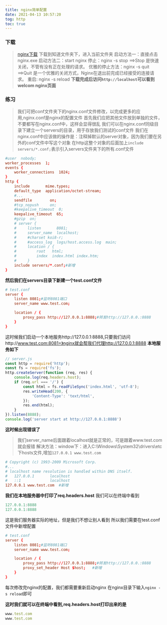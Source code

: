 ```yaml
---
title: nginx简单配置
date: 2021-04-13 10:57:20
tog: http
toc: true
---
```



### 下载
>[nginx下载](http://nginx.org/en/download.html "nginx下载")
>下载到知道文件夹下，进入当前文件夹
启动方法一：直接点击nginx.exe
启动方法二：start nginx
停止：nginx -s stop ==>Stop 是快速关闭，不管有没有正在处理的请求。
优雅的停止方法：nginx -s quit ==>Quit 是一个优雅的关闭方式，Nginx在退出前完成已经接受的连接请求。
重启: nginx -s reload
**下载完成后访问`http://localhost`可以看到welcom nginx页面**

### 练习
>我们可把conf文件夹下的nginx.conf文件修改，以完成更多的应用,nginx.conf是nginx的配置文件
>首先我们应把其他文件放到单独的文件，不要都写在nginx.conf中，这样会显得很乱
>我们可以在nginx.conf同级目录下建立一个servers的目录，用于存放我们测试的conf文件
>我们在nginx.conf中应该做的操作是：注释掉默认的server对象，因为我们要在另外的conf文件中写这个对象
>在http这整个对象的后面加上`include servers/*.conf;`表示引入servers文件夹下的所有.conf文件
```conf
#user  nobody;
worker_processes  1;
events {
    worker_connections  1024;
}
http {
    include       mime.types;
    default_type  application/octet-stream;
    #...
    sendfile        on;
    #tcp_nopush     on;
    #keepalive_timeout  0;
    keepalive_timeout  65;
    #gzip  on;
    # server {
    #     listen       8081;
    #     server_name  localhost;
    #     #charset koi8-r;
    #     #access_log  logs/host.access.log  main;
    #     location / {
    #         root   html;
    #         index  index.html index.htm;
    #     }                                     
    include servers/*.conf;#新增
}
```
**然后我们在servers目录下新建一个test.conf文件**
```conf
# test.conf
server {
    listen 8081;#监听8081端口
    server_name www.test.com;

    location / {
        proxy_pass http://127.0.0.1:8888;#转发http://127.0.0.:8888
    }
}
```
这时候我们启动一个本地服务http://127.0.0.1:8888,只要我们访问http://www.test.com:8081=》nginx就会帮我们代理http://127.0.0.1:8888
**本地服务如下**
```js
// server.js
const http = require('http');
const fs = require('fs');
http.createServer(function (req, res) {
    console.log(req.headers.host);
    if (req.url === '/') {
        const html = fs.readFileSync('index.html', 'utf-8');
        res.writeHead(200, {
            'Content-Type': 'text/html',
        });
        res.end(html);
    }
}).listen(8888);
console.log('server start at http://127.0.0.1:8888')
```

**这时候出现错误了**
>我们server_name后面跟着localhost就是正常的，可是跟着www.test.com就会报错
>解决方法：window下：进入C:\Windows\System32\drivers\etc下hosts文件,增加`127.0.0.1 www.test.com`
```conf
# Copyright (c) 1993-2009 Microsoft Corp.
#...
# localhost name resolution is handled within DNS itself.
#	127.0.0.1       localhost
#	::1             localhost
127.0.0.1 www.test.com  #新增
```

**我们在本地服务器中打印了req.headers.host**
我们可以在终端中看到
```js
127.0.0.1:8888
127.0.0.1:8888
```
这是我们服务器实际的地址，但是我们不想让别人看到
所以我们需要在test.conf文件中新增配置
```conf
# test.conf
server {
    listen 8081;#监听8081端口
    server_name www.test.com;

    location / {
        proxy_pass http://127.0.0.1:8888;#转发http://127.0.0.:8888
        proxy_set_header Host $host;   #新增
    }
}
```
每次修改完nginx的配置，我们都需要重新启动nginx
在nginx目录下输入`nginx -s reload`即可

**这时我们就可以在终端中看到,req.headers.host打印出来的是**
```js
www.test.com
www.test.com
```

